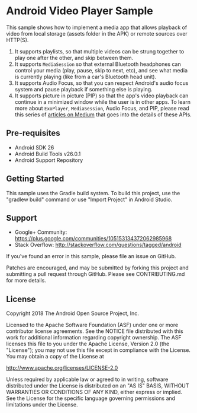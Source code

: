 Android Video Player Sample
===========================

This sample shows how to implement a media app that allows
playback of video from local storage (assets folder in the APK)
or remote sources over HTTP(S).
1. It supports playlists, so that multiple videos can be strung
together to play one after the other, and skip between them.
2. It supports `MediaSession` so that external Bluetooth headphones
can control your media (play, pause, skip to next, etc), and see
what media is currently playing (like from a car's Bluetooth head
unit).
3. It supports Audio Focus, so that you can respect Android's 
audio focus system and pause playback if something else is playing.
4. It supports picture in picture (PIP) so that the app's video
playback can continue in a minimized window while the user is
in other apps.
To learn more about `ExoPlayer`, `MediaSession`, Audio Focus, and PIP, 
please read this series of [articles on Medium](https://goo.gl/HpTnka)
that goes into the details of these APIs.

Pre-requisites
--------------

- Android SDK 26
- Android Build Tools v26.0.1
- Android Support Repository

Getting Started
---------------

This sample uses the Gradle build system. To build this project, use the
"gradlew build" command or use "Import Project" in Android Studio.

Support
-------

- Google+ Community: https://plus.google.com/communities/105153134372062985968
- Stack Overflow: http://stackoverflow.com/questions/tagged/android

If you've found an error in this sample, please file an issue
on GitHub.

Patches are encouraged, and may be submitted by forking this project and
submitting a pull request through GitHub. Please see CONTRIBUTING.md for more details.

License
-------

Copyright 2018 The Android Open Source Project, Inc.

Licensed to the Apache Software Foundation (ASF) under one or more contributor
license agreements.  See the NOTICE file distributed with this work for
additional information regarding copyright ownership.  The ASF licenses this
file to you under the Apache License, Version 2.0 (the "License"); you may not
use this file except in compliance with the License.  You may obtain a copy of
the License at

http://www.apache.org/licenses/LICENSE-2.0

Unless required by applicable law or agreed to in writing, software
distributed under the License is distributed on an "AS IS" BASIS, WITHOUT
WARRANTIES OR CONDITIONS OF ANY KIND, either express or implied.  See the
License for the specific language governing permissions and limitations under
the License.